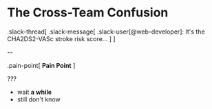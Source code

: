 # The Cross-Team Confusion

.slack-thread[
.slack-message[
.slack-user[@web-developer]: It's the CHA2DS2-VASc stroke risk score...
]
]

--

.pain-point[
**Pain Point**
]

???

- wait **a while**
- still don't know
